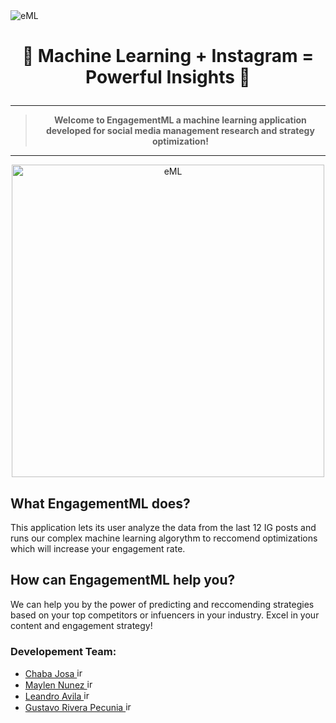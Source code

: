 <img src='https://engagementml.herokuapp.com/static/media/engagementMLb.eea9bdfd.png' alt='eML'>

# <p align='center'>🧠 Machine Learning + Instagram = Powerful Insights 🚀</p>
---

<blockquote><p align='center'><strong>Welcome to EngagementML a machine learning application developed for social media management research and strategy optimization!</strong></p></blockquote>

---
<p align='center'>
<img src='https://riverapecunia.com/wp-content/uploads/2020/03/Screen-Shot-2020-03-26-at-12.00.53-AM.png' alt='eML' height='500'>
</p>

## What EngagementML does?
This application lets its user analyze the data from the last 12 IG posts and runs our complex machine learning algorythm to reccomend optimizations which will increase your engagement rate.

## How can EngagementML help you?
We can help you by the power of predicting and reccomending strategies based on your top competitors or infuencers in your industry. Excel in your content and engagement strategy!

### Developement Team:
<ul>
  <li><a href='https://github.com/ChabaJosa'>Chaba Josa  <img src="https://res-1.cloudinary.com/crunchbase-production/image/upload/c_lpad,h_256,w_256,f_auto,q_auto:eco/ajracsdqu5gmyfl6nai0" alt='ironhack' width=15 ></a></li>    
  <li><a href='https://github.com/maylennunez'>Maylen Nunez  <img src="https://res-1.cloudinary.com/crunchbase-production/image/upload/c_lpad,h_256,w_256,f_auto,q_auto:eco/ajracsdqu5gmyfl6nai0" alt='ironhack' width=15 ></a></li>
  <li><a href='https://github.com/lavila2010'>Leandro Avila  <img src="https://res-1.cloudinary.com/crunchbase-production/image/upload/c_lpad,h_256,w_256,f_auto,q_auto:eco/ajracsdqu5gmyfl6nai0" alt='ironhack' width=15 ></a></li>
  <li><a href='https://github.com/grpecunia'>Gustavo Rivera Pecunia  <img src="https://res-1.cloudinary.com/crunchbase-production/image/upload/c_lpad,h_256,w_256,f_auto,q_auto:eco/ajracsdqu5gmyfl6nai0" alt='ironhack' width=15 ></a></li>
</ul>


